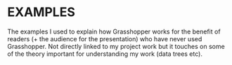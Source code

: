 # EXAMPLES
The examples I used to explain how Grasshopper works for the benefit of readers (+ the audience for the presentation) who have never used Grasshopper.
Not directly linked to my project work but it touches on some of the theory important for understanding my work (data trees etc).
